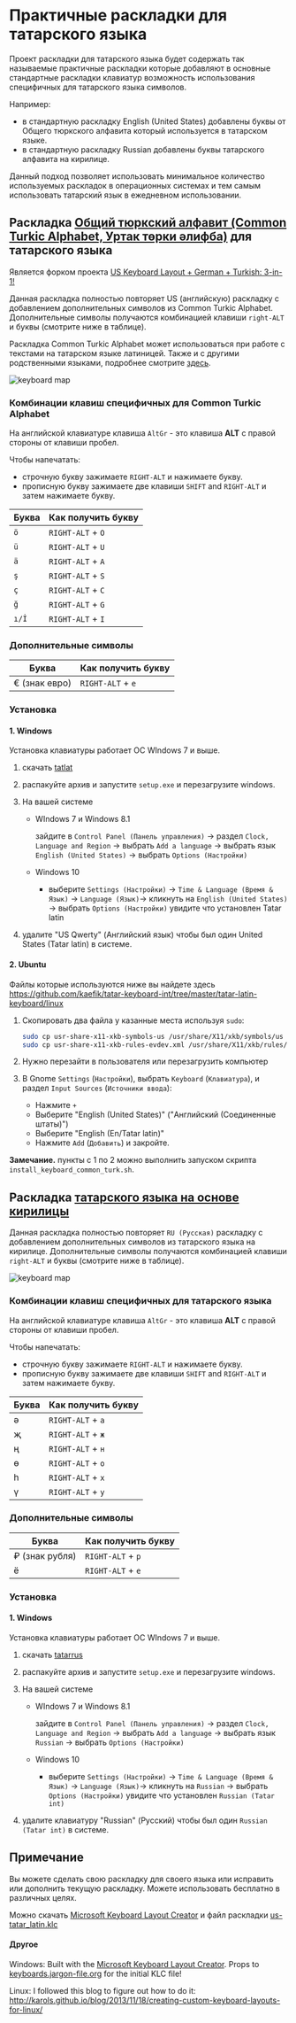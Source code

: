 # Практичные раскладки для татарского языка

Проект раскладки для татарского языка будет содержать так называемые практичные раскладки которые добавляют в основные стандартные раскладки клавиатур возможность использования специфичных для татарского языка символов.

Например:

* в стандартную раскладку English (United States) добавлены буквы от  Общего тюркского алфавита который используется в татарском языке.
* в стандартную раскладку Russian добавлены буквы татарского алфавита на кирилице.



Данный подход позволяет использовать минимальное количество используемых раскладок в операционных системах и тем самым использовать татарский язык в ежедневном использовании.



## Раскладка [Общий тюркский алфавит (Common Turkic Alphabet, Уртак төрки әлифба)](https://en.wikipedia.org/wiki/Common_Turkic_Alphabet) для татарского языка

Является форком проекта [US Keyboard Layout + German + Turkish: 3-in-1!](https://github.com/billyc/en-de-tr-keyboard)

Данная раскладка полностью повторяет US (английскую) раскладку с добавлением дополнительных символов из Common Turkic Alphabet. Дополнительные символы получаются комбинацией клавиши `right-ALT` и буквы (смотрите ниже в таблице).

Раскладка Common Turkic Alphabet может использоваться при работе с текстами на татарском языке латиницей. Также и с другими родственными языками, подробнее смотрите [здесь](https://en.wikipedia.org/wiki/Common_Turkic_Alphabet).

![keyboard map](https://github.com/kaefik/tatar-keyboard-int/blob/master/keyboard-US-TatarLatin.png "Full Keyboard Map")

### Комбинации клавиш специфичных для Common Turkic Alphabet

На английской клавиатуре клавиша `AltGr` - это клавиша **ALT** с правой стороны от клавиши пробел.

Чтобы напечатать:
   * строчную букву зажимаете `RIGHT-ALT` и нажимаете букву.
   * прописную букву зажимаете две клавиши `SHIFT` and `RIGHT-ALT` и затем нажимаете букву.


| Буква  | Как получить букву|
| ------ | ----------------- |
| `ö`    | `RIGHT-ALT` + `O` |
| `ü`    | `RIGHT-ALT` + `U` |
| `ä`    | `RIGHT-ALT` + `A` |
| `ş`    | `RIGHT-ALT` + `S` |
| `ç`    | `RIGHT-ALT` + `C` |
| `ğ`    | `RIGHT-ALT` + `G` |
| `ı/İ`  | `RIGHT-ALT` + `I` |

### Дополнительные символы


| Буква         | Как получить букву |
| ------------- | ------------------ |
| € (знак евро) | `RIGHT-ALT` + `e`  |

### Установка

#### 1. Windows

Установка клавиатуры работает ОС WIndows 7 и выше.

1. скачать [tatlat](https://github.com/kaefik/tatar-keyboard-int/blob/master/tatar-latin-keyboard/windows/tatlat.zip)

2. распакуйте архив и запустите `setup.exe` и перезагрузите windows.

3. На вашей системе

   * WIndows 7 и Windows 8.1

     зайдите в `Control Panel (Панель управления)` -> раздел `Clock, Language and Region` -> выбрать `Add a language` -> выбрать язык `English (United States)` -> выбрать `Options (Настройки)`

   * Windows 10

     * выберите `Settings (Настройки)` -> `Time & Language (Время & Язык)`  -> `Language (Язык)`-> кликнуть на `English (United States)` -> выбрать `Options (Настройки)` увидите что установлен Tatar latin

4. удалите "US Qwerty" (Английский язык) чтобы был один United States (Tatar latin) в системе.

#### 2. Ubuntu

Файлы которые используются ниже вы найдете здесь https://github.com/kaefik/tatar-keyboard-int/tree/master/tatar-latin-keyboard/linux


1. Скопировать два файла у казанные места используя `sudo`:

   ```bash
   sudo cp usr-share-x11-xkb-symbols-us /usr/share/X11/xkb/symbols/us
   sudo cp usr-share-x11-xkb-rules-evdev.xml /usr/share/X11/xkb/rules/evdev.xml
   ```

3. Нужно перезайти в пользователя или  перезагрузить компьютер

4. В Gnome `Settings` (`Настройки`), выбрать `Keyboard` (`Клавиатура`), и раздел `Input Sources` (`Источники ввода`):
   - Нажмите `+`
   - Выберите "English (United States)" ("Английский (Соединенные штаты)")
   - Выберите "English (En/Tatar latin)"
   - Нажмите  `Add` (`Добавить`) и закройте.

**Замечание.** пункты с 1 по 2 можно выполнить запуском скрипта `install_keyboard_common_turk.sh`.



## Раскладка [татарского языка на основе кирилицы](https://ru.wikipedia.org/wiki/%D0%A2%D0%B0%D1%82%D0%B0%D1%80%D1%81%D0%BA%D0%B0%D1%8F_%D0%BF%D0%B8%D1%81%D1%8C%D0%BC%D0%B5%D0%BD%D0%BD%D0%BE%D1%81%D1%82%D1%8C)

Данная раскладка полностью повторяет `RU (Русская)` раскладку с добавлением дополнительных символов из татарского языка на кирилице. Дополнительные символы получаются комбинацией клавиши `right-ALT` и буквы (смотрите ниже в таблице).



![keyboard map](https://github.com/kaefik/tatar-keyboard-int/blob/master/keyboard-RU-Tatar.png "Full Keyboard Map RU Tatar cirilic")

### Комбинации клавиш специфичных для татарского языка

На английской клавиатуре клавиша `AltGr` - это клавиша **ALT** с правой стороны от клавиши пробел.

Чтобы напечатать:

   * строчную букву зажимаете `RIGHT-ALT` и нажимаете букву.
   * прописную букву зажимаете две клавиши `SHIFT` and `RIGHT-ALT` и затем нажимаете букву.


| Буква | Как получить букву |
| ----- | ------------------ |
| ә     | `RIGHT-ALT` + `а`  |
| җ     | `RIGHT-ALT` + `ж`  |
| ң     | `RIGHT-ALT` + `н`  |
| ө     | `RIGHT-ALT` + `о`  |
| һ     | `RIGHT-ALT` + `х`  |
| ү     | `RIGHT-ALT` + `у`  |



### Дополнительные символы


| Буква          | Как получить букву |
| -------------- | ------------------ |
| ₽ (знак рубля) | `RIGHT-ALT` + `р`  |
| ё              | `RIGHT-ALT` + `е`  |

### Установка

#### 1. Windows

Установка клавиатуры работает ОС WIndows 7 и выше.

1. скачать [tatarrus](https://github.com/kaefik/tatar-keyboard-int/tree/master/tatar-russia-keyboard/windows/tatarrus.zip)

2. распакуйте архив и запустите `setup.exe` и перезагрузите windows.

3. На вашей системе

   * WIndows 7 и Windows 8.1

     зайдите в `Control Panel (Панель управления)` -> раздел `Clock, Language and Region` -> выбрать `Add a language` -> выбрать язык `Russian` -> выбрать `Options (Настройки)`

   * Windows 10

     * выберите `Settings (Настройки)` -> `Time & Language (Время & Язык)`  -> `Language (Язык)`-> кликнуть на `Russian` -> выбрать `Options (Настройки)` увидите что установлен `Russian (Tatar int)`

4. удалите клавиатуру "Russian" (Русский) чтобы был один `Russian (Tatar int)` в системе.

#### 



## Примечание

Вы можете сделать свою раскладку для своего языка или исправить или дополнить текущую раскладку. Можете использовать бесплатно в различных целях.

Можно скачать [Microsoft Keyboard Layout Creator](https://github.com/kaefik/common-turkic-alphabet-keyboard/blob/master/windows/MSKLC.exe) и файл раскладки  [us-tatar_latin.klc](https://github.com/kaefik/common-turkic-alphabet-keyboard/blob/master/windows/us-tatar_latin.klc)

#### Другое

Windows: Built with the [Microsoft Keyboard Layout Creator](https://www.microsoft.com/en-us/download/details.aspx?id=102134). Props to [keyboards.jargon-file.org](http://keyboards.jargon-file.org) for the initial KLC file!

Linux: I followed this blog to figure out how to do it: <http://karols.github.io/blog/2013/11/18/creating-custom-keyboard-layouts-for-linux/>
